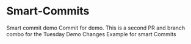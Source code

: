 # Smart-Commits
Smart commit demo
Commit for demo. This is a second PR and branch  combo for the Tuesday Demo
Changes
Example for smart Commits
